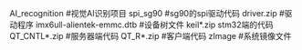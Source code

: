 AI_recognition  #视觉AI识别项目
spi_sg90        #sg90的spi驱动代码
driver.zip      #驱动程序
imx6ull-alientek-emmc.dtb #设备树文件
keil*.zip       stm32端的代码
QT_CNTL*.zip    #服务器端代码
QT_R*.zip      #客户端代码
zImage    #系统镜像文件
